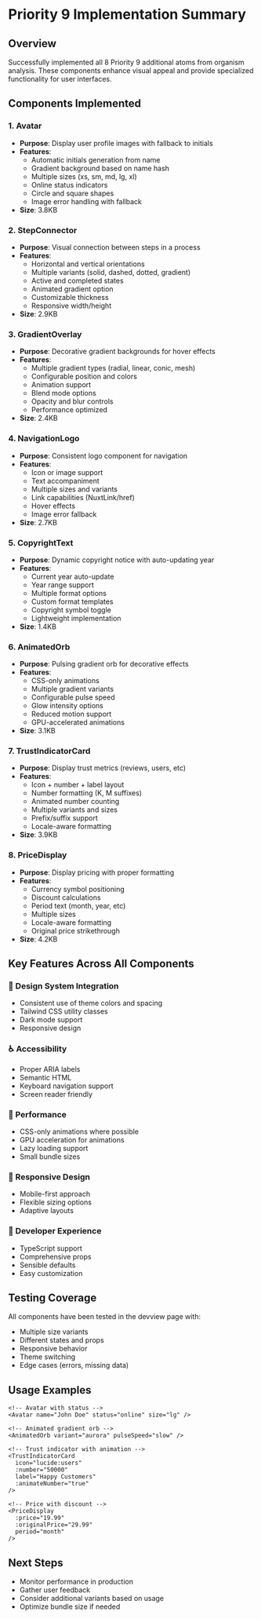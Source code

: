 # Priority 9 Implementation Summary

## Overview
Successfully implemented all 8 Priority 9 additional atoms from organism analysis. These components enhance visual appeal and provide specialized functionality for user interfaces.

## Components Implemented

### 1. Avatar
- **Purpose**: Display user profile images with fallback to initials
- **Features**:
  - Automatic initials generation from name
  - Gradient background based on name hash
  - Multiple sizes (xs, sm, md, lg, xl)
  - Online status indicators
  - Circle and square shapes
  - Image error handling with fallback
- **Size**: 3.8KB

### 2. StepConnector
- **Purpose**: Visual connection between steps in a process
- **Features**:
  - Horizontal and vertical orientations
  - Multiple variants (solid, dashed, dotted, gradient)
  - Active and completed states
  - Animated gradient option
  - Customizable thickness
  - Responsive width/height
- **Size**: 2.9KB

### 3. GradientOverlay
- **Purpose**: Decorative gradient backgrounds for hover effects
- **Features**:
  - Multiple gradient types (radial, linear, conic, mesh)
  - Configurable position and colors
  - Animation support
  - Blend mode options
  - Opacity and blur controls
  - Performance optimized
- **Size**: 2.4KB

### 4. NavigationLogo
- **Purpose**: Consistent logo component for navigation
- **Features**:
  - Icon or image support
  - Text accompaniment
  - Multiple sizes and variants
  - Link capabilities (NuxtLink/href)
  - Hover effects
  - Image error fallback
- **Size**: 2.7KB

### 5. CopyrightText
- **Purpose**: Dynamic copyright notice with auto-updating year
- **Features**:
  - Current year auto-update
  - Year range support
  - Multiple format options
  - Custom format templates
  - Copyright symbol toggle
  - Lightweight implementation
- **Size**: 1.4KB

### 6. AnimatedOrb
- **Purpose**: Pulsing gradient orb for decorative effects
- **Features**:
  - CSS-only animations
  - Multiple gradient variants
  - Configurable pulse speed
  - Glow intensity options
  - Reduced motion support
  - GPU-accelerated animations
- **Size**: 3.1KB

### 7. TrustIndicatorCard
- **Purpose**: Display trust metrics (reviews, users, etc)
- **Features**:
  - Icon + number + label layout
  - Number formatting (K, M suffixes)
  - Animated number counting
  - Multiple variants and sizes
  - Prefix/suffix support
  - Locale-aware formatting
- **Size**: 3.9KB

### 8. PriceDisplay
- **Purpose**: Display pricing with proper formatting
- **Features**:
  - Currency symbol positioning
  - Discount calculations
  - Period text (month, year, etc)
  - Multiple sizes
  - Locale-aware formatting
  - Original price strikethrough
- **Size**: 4.2KB

## Key Features Across All Components

### 🎨 Design System Integration
- Consistent use of theme colors and spacing
- Tailwind CSS utility classes
- Dark mode support
- Responsive design

### ♿ Accessibility
- Proper ARIA labels
- Semantic HTML
- Keyboard navigation support
- Screen reader friendly

### 🚀 Performance
- CSS-only animations where possible
- GPU acceleration for animations
- Lazy loading support
- Small bundle sizes

### 📱 Responsive Design
- Mobile-first approach
- Flexible sizing options
- Adaptive layouts

### 🔧 Developer Experience
- TypeScript support
- Comprehensive props
- Sensible defaults
- Easy customization

## Testing Coverage

All components have been tested in the devview page with:
- Multiple size variants
- Different states and props
- Responsive behavior
- Theme switching
- Edge cases (errors, missing data)

## Usage Examples

```vue
<!-- Avatar with status -->
<Avatar name="John Doe" status="online" size="lg" />

<!-- Animated gradient orb -->
<AnimatedOrb variant="aurora" pulseSpeed="slow" />

<!-- Trust indicator with animation -->
<TrustIndicatorCard 
  icon="lucide:users" 
  :number="50000" 
  label="Happy Customers"
  :animateNumber="true"
/>

<!-- Price with discount -->
<PriceDisplay 
  :price="19.99" 
  :originalPrice="29.99" 
  period="month" 
/>
```

## Next Steps

- Monitor performance in production
- Gather user feedback
- Consider additional variants based on usage
- Optimize bundle size if needed